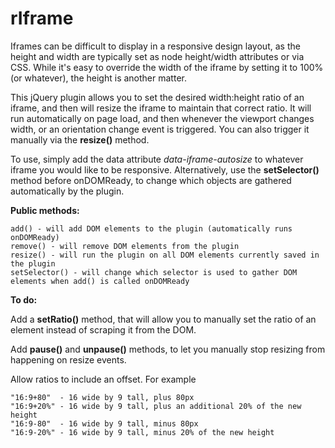rIframe
==============

Iframes can be difficult to display in a responsive design layout, as the height and width are typically set as node height/width attributes or via CSS. While it's easy to override the width of the iframe by setting it to 100% (or whatever), the height is another matter. 

This jQuery plugin allows you to set the desired width:height ratio of an iframe, and then will resize the iframe to maintain that correct ratio. It will run automatically on page load, and then whenever the viewport changes width, or an orientation change event is triggered. You can also trigger it manually via the <strong>resize()</strong> method. 

To use, simply add the data attribute <em>data-iframe-autosize</em> to whatever iframe you would like to be responsive. Alternatively, use the <strong>setSelector()</strong> method before onDOMReady, to change which objects are gathered automatically by the plugin.

<strong>Public methods:</strong>

    add() - will add DOM elements to the plugin (automatically runs onDOMReady)
    remove() - will remove DOM elements from the plugin
    resize() - will run the plugin on all DOM elements currently saved in the plugin
    setSelector() - will change which selector is used to gather DOM elements when add() is called onDOMReady


<strong>To do:</strong>

Add a <strong>setRatio()</strong> method, that will allow you to manually set the ratio of an element instead of scraping it from the DOM. 

Add <strong>pause()</strong> and <strong>unpause()</strong> methods, to let you manually stop resizing from happening on resize events. 

Allow ratios to include an offset. For example 

    "16:9+80"  - 16 wide by 9 tall, plus 80px
    "16:9+20%" - 16 wide by 9 tall, plus an additional 20% of the new height
    "16:9-80"  - 16 wide by 9 tall, minus 80px
    "16:9-20%" - 16 wide by 9 tall, minus 20% of the new height
